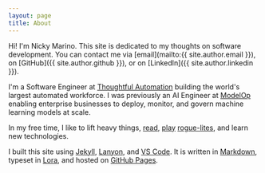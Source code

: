 ```yaml
---
layout: page
title: About
---
```


Hi! I'm Nicky Marino. This site is dedicated to my thoughts on software development. You can contact me via [email](mailto:{{ site.author.email }}), on [GitHub]({{ site.author.github }}), or on [LinkedIn]({{ site.author.linkedin }}).

I'm a Software Engineer at [Thoughtful Automation](https://www.thoughtfulautomation.com) building the world's largest automated workforce. I was previously an AI Engineer at [ModelOp](https://www.modelop.com) enabling enterprise businesses to deploy, monitor, and govern machine learning models at scale.

In my free time, I like to lift heavy things, [read](https://www.goodreads.com/user/show/71810120-nicky), [play](https://dodgeroll.com/gungeon/) [rogue-lites](https://www.supergiantgames.com/games/hades/), and learn new technologies.

I built this site using [Jekyll](https://jekyllrb.com/), [Lanyon](https://github.com/poole/lanyon), and [VS Code](https://code.visualstudio.com). It is written in [Markdown](https://daringfireball.net/projects/markdown/), typeset in [Lora](https://fonts.google.com/specimen/Lora), and hosted on [GitHub Pages](https://pages.github.com).
